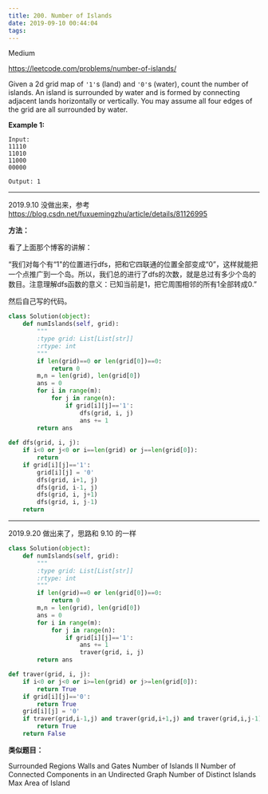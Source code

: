 ```yaml
---
title: 200. Number of Islands
date: 2019-09-10 00:44:04
tags:
---
```


Medium

https://leetcode.com/problems/number-of-islands/

Given a 2d grid map of `'1'`s (land) and `'0'`s (water), count the number of islands. An island is surrounded by water and is formed by connecting adjacent lands horizontally or vertically. You may assume all four edges of the grid are all surrounded by water.

**Example 1:**

```
Input:
11110
11010
11000
00000

Output: 1
```

---

2019.9.10 没做出来，参考 https://blog.csdn.net/fuxuemingzhu/article/details/81126995

**方法：**

看了上面那个博客的讲解：

“我们对每个有“1"的位置进行dfs，把和它四联通的位置全部变成“0”，这样就能把一个点推广到一个岛。所以，我们总的进行了dfs的次数，就是总过有多少个岛的数目。注意理解dfs函数的意义：已知当前是1，把它周围相邻的所有1全部转成0.”

然后自己写的代码。

```python
class Solution(object):
    def numIslands(self, grid):
        """
        :type grid: List[List[str]]
        :rtype: int
        """
        if len(grid)==0 or len(grid[0])==0:
            return 0
        m,n = len(grid), len(grid[0])
        ans = 0
        for i in range(m):
            for j in range(n):
                if grid[i][j]=='1':
                    dfs(grid, i, j)
                    ans += 1
        return ans
    
def dfs(grid, i, j):
    if i<0 or j<0 or i==len(grid) or j==len(grid[0]):
        return
    if grid[i][j]=='1':
        grid[i][j] = '0'
        dfs(grid, i+1, j)
        dfs(grid, i-1, j)
        dfs(grid, i, j+1)
        dfs(grid, i, j-1)
    return 
```

---

2019.9.20 做出来了，思路和 9.10 的一样

```python
class Solution(object):
    def numIslands(self, grid):
        """
        :type grid: List[List[str]]
        :rtype: int
        """
        if len(grid)==0 or len(grid[0])==0:
            return 0
        m,n = len(grid), len(grid[0])
        ans = 0
        for i in range(m):
            for j in range(n):
                if grid[i][j]=='1':
                    ans += 1
                    traver(grid, i, j)
        return ans

def traver(grid, i, j):
    if i<0 or j<0 or i>=len(grid) or j>=len(grid[0]):
        return True
    if grid[i][j]=='0':
        return True
    grid[i][j] = '0'
    if traver(grid,i-1,j) and traver(grid,i+1,j) and traver(grid,i,j-1) and traver(grid,i,j+1):
        return True
    return False
```





**类似题目：**

Surrounded Regions
Walls and Gates
Number of Islands II
Number of Connected Components in an Undirected Graph
Number of Distinct Islands
Max Area of Island